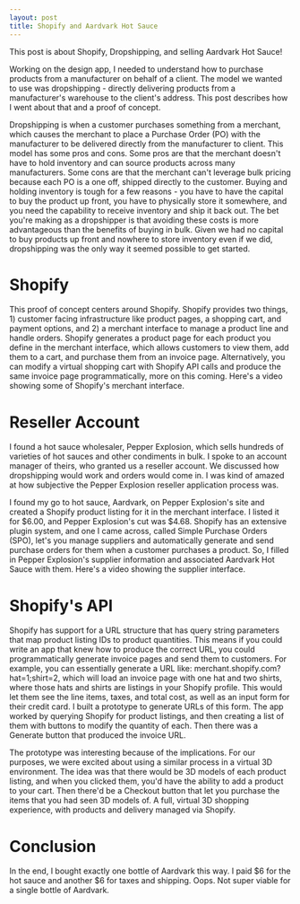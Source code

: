 ```yaml
---
layout: post
title: Shopify and Aardvark Hot Sauce
---
```


This post is about Shopify, Dropshipping, and selling Aardvark Hot Sauce!

Working on the design app, I needed to understand how to purchase products from a manufacturer on behalf of a client. The model we wanted to use was dropshipping - directly delivering products from a manufacturer's warehouse to the client's address. This post describes how I went about that and a proof of concept.

Dropshipping is when a customer purchases something from a merchant, which causes the merchant to place a Purchase Order (PO) with the manufacturer to be delivered directly from the manufacturer to client. This model has some pros and cons. Some pros are that the merchant doesn't have to hold inventory and can source products across many manufacturers. Some cons are that the merchant can't leverage bulk pricing because each PO is a one off, shipped directly to the customer. Buying and holding inventory is tough for a few reasons - you have to have the capital to buy the product up front, you have to physically store it somewhere, and you need the capability to receive inventory and ship it back out. The bet you're making as a dropshipper is that avoiding these costs is more advantageous than the benefits of buying in bulk. Given we had no capital to buy products up front and nowhere to store inventory even if we did, dropshipping was the only way it seemed possible to get started.

# Shopify

This proof of concept centers around Shopify. Shopify provides two things, 1) customer facing infrastructure like product pages, a shopping cart, and payment options, and 2) a merchant interface to manage a product line and handle orders. Shopify generates a product page for each product you define in the merchant interface, which allows customers to view them, add them to a cart, and purchase them from an invoice page. Alternatively, you can modify a virtual shopping cart with Shopify API calls and produce the same invoice page programmatically, more on this coming. Here's a video showing some of Shopify's merchant interface.

# Reseller Account

I found a hot sauce wholesaler, Pepper Explosion, which sells hundreds of varieties of hot sauces and other condiments in bulk. I spoke to an account manager of theirs, who granted us a reseller account. We discussed how dropshipping would work and orders would come in. I was kind of amazed at how subjective the Pepper Explosion reseller application process was. 

I found my go to hot sauce, Aardvark, on Pepper Explosion's site and created a Shopify product listing for it in the merchant interface. I listed it for $6.00, and Pepper Explosion's cut was $4.68. Shopify has an extensive plugin system, and one I came across, called Simple Purchase Orders (SPO), let's you manage suppliers and automatically generate and send purchase orders for them when a customer purchases a product. So, I filled in Pepper Explosion's supplier information and associated Aardvark Hot Sauce with them. Here's a video showing the supplier interface.

# Shopify's API

Shopify has support for a URL structure that has query string parameters that map product listing IDs to product quantities. This means if you could write an app that knew how to produce the correct URL, you could programmatically generate invoice pages and send them to customers. For example, you can essentially generate a URL like: merchant.shopify.com?hat=1;shirt=2, which will load an invoice page with one hat and two shirts, where those hats and shirts are listings in your Shopify profile. This would let them see the line items, taxes, and total cost, as well as an input form for their credit card. I built a prototype to generate URLs of this form. The app worked by querying Shopify for product listings, and then creating a list of them with buttons to modify the quantity of each. Then there was a Generate button that produced the invoice URL. 

The prototype was interesting because of the implications. For our purposes, we were excited about using a similar process in a virtual 3D environment. The idea was that there would be 3D models of each product listing, and when you clicked them, you'd have the ability to add a product to your cart. Then there'd be a Checkout button that let you purchase the items that you had seen 3D models of. A full, virtual 3D shopping experience, with products and delivery managed via Shopify.

# Conclusion

In the end, I bought exactly one bottle of Aardvark this way. I paid $6 for the hot sauce and another $6 for taxes and shipping. Oops. Not super viable for a single bottle of Aardvark.
